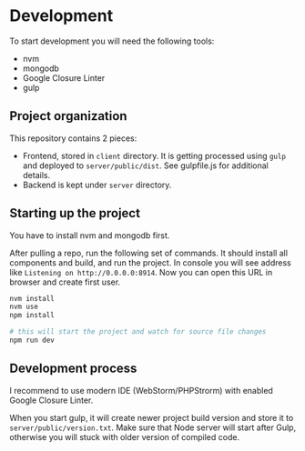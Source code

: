 Development
===========

To start development you will need the following tools:
 - nvm
 - mongodb
 - Google Closure Linter
 - gulp
 
## Project organization 
 
This repository contains 2 pieces:
 - Frontend, stored in `client` directory. It is getting processed using `gulp` and deployed to `server/public/dist`.
   See gulpfile.js for additional details.
 - Backend is kept under `server` directory.
 
 
## Starting up the project

You have to install nvm and mongodb first.

After pulling a repo, run the following set of commands. It should install all components and build, and run the project.
In console you will see address like `Listening on http://0.0.0.0:8914`. Now you can open this URL in browser and create 
first user.

```bash
nvm install
nvm use
npm install

# this will start the project and watch for source file changes
npm run dev
```
 
## Development process

I recommend to use modern IDE (WebStorm/PHPStrorm) with enabled Google Closure Linter.

When you start gulp, it will create newer project build version and store it to `server/public/version.txt`.
Make sure that Node server will start after Gulp, otherwise you will stuck with older version of compiled code.
